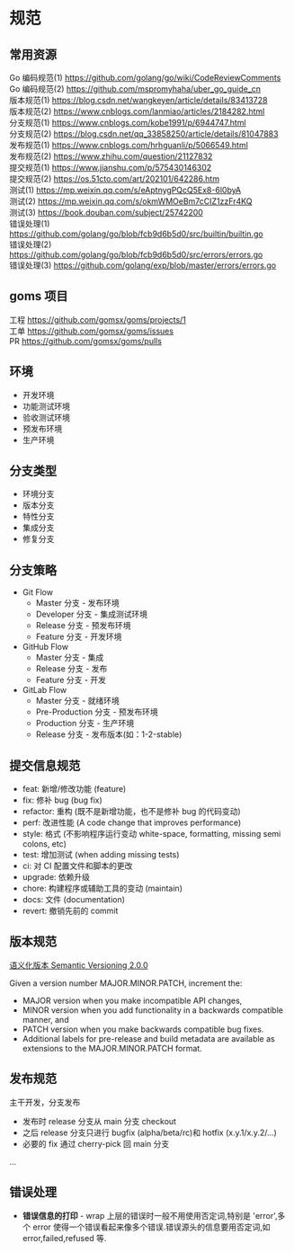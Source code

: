 # 规范

## 常用资源

Go 编码规范(1) https://github.com/golang/go/wiki/CodeReviewComments  
Go 编码规范(2) https://github.com/mspromyhaha/uber_go_guide_cn  
版本规范(1) https://blog.csdn.net/wangkeyen/article/details/83413728  
版本规范(2) https://www.cnblogs.com/lanmiao/articles/2184282.html  
分支规范(1) https://www.cnblogs.com/kobe1991/p/6944747.html  
分支规范(2) https://blog.csdn.net/qq_33858250/article/details/81047883  
发布规范(1) https://www.cnblogs.com/hrhguanli/p/5066549.html  
发布规范(2) https://www.zhihu.com/question/21127832  
提交规范(1) https://www.jianshu.com/p/575430146302  
提交规范(2) https://os.51cto.com/art/202101/642286.htm  
测试(1) https://mp.weixin.qq.com/s/eAptnygPQcQ5Ex8-6l0byA  
测试(2) https://mp.weixin.qq.com/s/okmWMOeBm7cCIZ1zzFr4KQ  
测试(3) https://book.douban.com/subject/25742200  
错误处理(1) https://github.com/golang/go/blob/fcb9d6b5d0/src/builtin/builtin.go  
错误处理(2) https://github.com/golang/go/blob/fcb9d6b5d0/src/errors/errors.go  
错误处理(3) https://github.com/golang/exp/blob/master/errors/errors.go  
## goms 项目

工程 https://github.com/gomsx/goms/projects/1  
工单 https://github.com/gomsx/goms/issues  
PR   https://github.com/gomsx/goms/pulls  

## 环境

- 开发环境
- 功能测试环境
- 验收测试环境
- 预发布环境
- 生产环境

## 分支类型

- 环境分支
- 版本分支
- 特性分支
- 集成分支
- 修复分支

## 分支策略

- Git Flow
  - Master 分支 - 发布环境
  - Developer 分支 - 集成测试环境
  - Release 分支 - 预发布环境
  - Feature 分支 - 开发环境
- GitHub Flow
  - Master 分支 - 集成
  - Release 分支 - 发布
  - Feature 分支 - 开发
- GitLab Flow
  - Master 分支 - 就绪环境
  - Pre-Production 分支 - 预发布环境
  - Production 分支 - 生产环境
  - Release 分支 - 发布版本(如：1-2-stable)

## 提交信息规范

- feat: 新增/修改功能 (feature)
- fix: 修补 bug (bug fix)
- refactor: 重构 (既不是新增功能，也不是修补 bug 的代码变动)
- perf: 改进性能 (A code change that improves performance)
- style: 格式 (不影响程序运行变动 white-space, formatting, missing semi colons, etc)
- test: 增加测试 (when adding missing tests)
- ci: 对 CI 配置文件和脚本的更改
- upgrade: 依赖升级
- chore: 构建程序或辅助工具的变动 (maintain)
- docs: 文件 (documentation)
- revert: 撤销先前的 commit

## 版本规范

[语义化版本 Semantic Versioning 2.0.0](https://semver.org/)

Given a version number MAJOR.MINOR.PATCH, increment the:

- MAJOR version when you make incompatible API changes,
- MINOR version when you add functionality in a backwards compatible manner, and
- PATCH version when you make backwards compatible bug fixes.
- Additional labels for pre-release and build metadata are available as extensions to the MAJOR.MINOR.PATCH format.

## 发布规范

主干开发，分支发布

- 发布时 release 分支从 main 分支 checkout  
- 之后 release 分支只进行 bugfix (alpha/beta/rc)和 hotfix (x.y.1/x.y.2/...)  
- 必要的 fix 通过 cherry-pick 回 main 分支

...

## 错误处理

- **错误信息的打印** - wrap 上层的错误时一般不用使用否定词,特别是 'error',多个 error 使得一个错误看起来像多个错误.错误源头的信息要用否定词,如 error,failed,refused 等.
